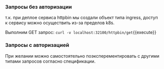 ### Запросы без авторизации
т.к. при деплое сервиса httpbin мы создали объект типа ingress, доступ к сервису можно осуществить из-за пределов k8s.  

Выполним GET запрос:
`curl -v localhost:32100/httpbin/get`{{execute}}

### Запросы с авторизацией




При желании можно самостоятельно поэксперементировать с другими типами запросов согласно спецификации.